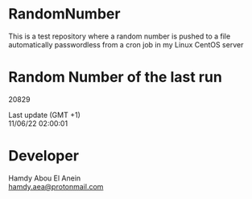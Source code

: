 # RandomNumber    
This is a test repository where a random number is pushed to a file automatically passwordless from a cron job in my Linux CentOS server    
# Random Number of the last run   
20829
      
Last update (GMT +1)    
11/06/22 02:00:01
# Developer    
Hamdy Abou El Anein   
hamdy.aea@protonmail.com
